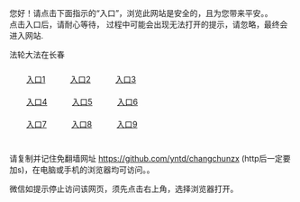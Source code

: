 您好！请点击下面指示的“入口”，浏览此网站是安全的，且为您带来平安。。 <br/>
点击入口后，请耐心等待， 过程中可能会出现无法打开的提示，请忽略，最终会进入网站. </br>

法轮大法在长春<br/>
<div style="padding:10px"><a style="margin:20px" target="_blank" href="https://dgtbxkunt62k4.cloudfront.net/2Qpsp?ebfpz" id="ccLink1" rel="nofollow">入口1</a> <a target="_blank" style="margin:20px" href="https://d1f2ia3fbl1bub.cloudfront.net/2Qpsp?ywrihjb" id="ccLink2" rel="nofollow">入口2</a> <a style="margin:20px" target="_blank" href="https://d3e19atjv9fyvx.cloudfront.net/2Qpsp?aebga" id="ccLink3" rel="nofollow">入口3</a></div>

<div style="padding:10px" ><a style="margin:20px" target="_blank" href="https://dgtbxkunt62k4.cloudfront.net/2Qpsp?ebfpz" id="ccLink4" rel="nofollow">入口4</a> <a style="margin:20px" href="https://d1f2ia3fbl1bub.cloudfront.net/2Qpsp?ywrihjb" target="_blank" id="ccLink5" rel="nofollow">入口5</a> <a style="margin:20px" href="https://d3e19atjv9fyvx.cloudfront.net/2Qpsp?aebga" target="_blank" id="ccLink6" rel="nofollow">入口6</a></div>

<div style="padding:10px"><a style="margin:20px" target="_blank" href="https://dgtbxkunt62k4.cloudfront.net/2Qpsp?ebfpz" id="ccLink7" rel="nofollow">入口7</a> <a style="margin:20px" href="https://d1f2ia3fbl1bub.cloudfront.net/2Qpsp?ywrihjb" target="_blank" id="ccLink8" rel="nofollow">入口8</a> <a style="margin:20px" target="_blank" href="https://d3e19atjv9fyvx.cloudfront.net/2Qpsp?aebga" id="ccLink9" rel="nofollow">入口9</a></div>

<br/>



请复制并记住免翻墙网址 https://github.com/yntd/changchunzx (http后一定要加s)，在电脑或手机的浏览器均可访问。。<br/>

微信如提示停止访问该网页，须先点击右上角，选择浏览器打开。
